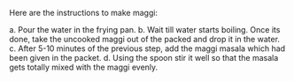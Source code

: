 Here are the instructions to make maggi:

a. Pour the water in the frying pan.
b. Wait till water starts boiling. Once its done, take the uncooked maggi out of the packed and drop it in the water.
c. After 5-10 minutes of the previous step, add the maggi masala which had been given in the packet.
d. Using the spoon stir it well so that the masala gets totally mixed with the maggi evenly.